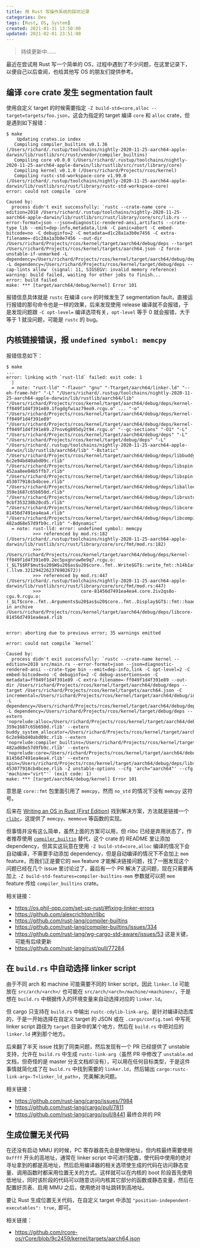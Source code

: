 ```yaml
---
title: 用 Rust 写操作系统的踩坑记录
categories: Dev
tags: [Rust, OS, System]
created: 2021-01-31 13:50:00
updated: 2021-02-01 23:51:00
---
```


> 持续更新中……

最近在尝试用 Rust 写一个简单的 OS，过程中遇到了不少问题，在这里记录下，以便自己以后查阅，也给其他写 OS 的朋友们提供参考。

## 编译 `core` crate 发生 segmentation fault

使用自定义 target 的时候需要指定 `-Z build-std=core,alloc --target=targets/foo.json`，这会为指定的 target 编译 `core` 和 `alloc` crate，但是遇到如下报错：

```
$ make
    Updating crates.io index
   Compiling compiler_builtins v0.1.36 (/Users/richard/.rustup/toolchains/nightly-2020-11-25-aarch64-apple-darwin/lib/rustlib/src/rust/vendor/compiler_builtins)
   Compiling core v0.0.0 (/Users/richard/.rustup/toolchains/nightly-2020-11-25-aarch64-apple-darwin/lib/rustlib/src/rust/library/core)
   Compiling kernel v0.1.0 (/Users/richard/Projects/rcos/kernel)
   Compiling rustc-std-workspace-core v1.99.0 (/Users/richard/.rustup/toolchains/nightly-2020-11-25-aarch64-apple-darwin/lib/rustlib/src/rust/library/rustc-std-workspace-core)
error: could not compile `core`

Caused by:
  process didn't exit successfully: `rustc --crate-name core --edition=2018 /Users/richard/.rustup/toolchains/nightly-2020-11-25-aarch64-apple-darwin/lib/rustlib/src/rust/library/core/src/lib.rs --error-format=json --json=diagnostic-rendered-ansi,artifacts --crate-type lib --emit=dep-info,metadata,link -C panic=abort -C embed-bitcode=no -C debuginfo=2 -C metadata=d1c28a1a3b0e7456 -C extra-filename=-d1c28a1a3b0e7456 --out-dir /Users/richard/Projects/rcos/kernel/target/aarch64/debug/deps --target /Users/richard/Projects/rcos/kernel/targets/aarch64.json -Z force-unstable-if-unmarked -L dependency=/Users/richard/Projects/rcos/kernel/target/aarch64/debug/deps -L dependency=/Users/richard/Projects/rcos/kernel/target/debug/deps --cap-lints allow` (signal: 11, SIGSEGV: invalid memory reference)
warning: build failed, waiting for other jobs to finish...
error: build failed
make: *** [target/aarch64/debug/kernel] Error 101
```

报错信息具体就是 `rustc` 在编译 `core` 的时候发生了 segmentation fault，直接运行报错的那句命令也是一样的效果，后来发现使用 release 编译就不会报错，于是发现问题跟 `-C opt-level=` 编译选项有关，`opt-level` 等于 0 就会报错，大于等于 1 就没问题，可能是 `rustc` 的 bug。

## 内核链接错误，报 `undefined symbol: memcpy`

报错信息如下：

```
$ make
...
error: linking with `rust-lld` failed: exit code: 1
  |
  = note: "rust-lld" "-flavor" "gnu" "-Ttarget/aarch64/linker.ld" "--eh-frame-hdr" "-L" "/Users/richard/.rustup/toolchains/nightly-2020-11-25-aarch64-apple-darwin/lib/rustlib/aarch64/lib" "/Users/richard/Projects/rcos/kernel/target/aarch64/debug/deps/kernel-ff049f1d4f391e89.1fogdgfwiaz79eo9.rcgu.o" ... "-o" "/Users/richard/Projects/rcos/kernel/target/aarch64/debug/deps/kernel-ff049f1d4f391e89" "/Users/richard/Projects/rcos/kernel/target/aarch64/debug/deps/kernel-ff049f1d4f391e89.27nsv6g895dy2t94.rcgu.o" "--gc-sections" "-O1" "-L" "/Users/richard/Projects/rcos/kernel/target/aarch64/debug/deps" "-L" "/Users/richard/Projects/rcos/kernel/target/debug/deps" "-L" "/Users/richard/.rustup/toolchains/nightly-2020-11-25-aarch64-apple-darwin/lib/rustlib/aarch64/lib" "-Bstatic" "/Users/richard/Projects/rcos/kernel/target/aarch64/debug/deps/libbuddy_system_allocator-6c2e94bd40abd09c.rlib" "/Users/richard/Projects/rcos/kernel/target/aarch64/debug/deps/libspin-452aa8ee04b5ffb7.rlib" "/Users/richard/Projects/rcos/kernel/target/aarch64/debug/deps/libspin-453077918cb4bcee.rlib" "/Users/richard/Projects/rcos/kernel/target/aarch64/debug/deps/liballoc-359e1687c65b650d.rlib" "/Users/richard/Projects/rcos/kernel/target/aarch64/debug/deps/librustc_std_workspace_core-9cbf353238b20cd5.rlib" "/Users/richard/Projects/rcos/kernel/target/aarch64/debug/deps/libcore-81456d7491ea4ea4.rlib" "/Users/richard/Projects/rcos/kernel/target/aarch64/debug/deps/libcompiler_builtins-482ad68e57d9fb9c.rlib" "-Bdynamic"
  = note: rust-lld: error: undefined symbol: memcpy
          >>> referenced by mod.rs:182 (/Users/richard/.rustup/toolchains/nightly-2020-11-25-aarch64-apple-darwin/lib/rustlib/src/rust/library/core/src/fmt/mod.rs:182)
          >>>               /Users/richard/Projects/rcos/kernel/target/aarch64/debug/deps/kernel-ff049f1d4f391e89.2ec5pxgnruw0e9q7.rcgu.o:(_$LT$$RF$mut$u20$W$u20$as$u20$core..fmt..Write$GT$::write_fmt::h14b1afbd1a65c84b (.llvm.3212942262376902672))
          >>> referenced by mod.rs:447 (/Users/richard/.rustup/toolchains/nightly-2020-11-25-aarch64-apple-darwin/lib/rustlib/src/rust/library/core/src/fmt/mod.rs:447)
          >>>               core-81456d7491ea4ea4.core.2iv2qs8o-cgu.9.rcgu.o:(_$LT$core..fmt..Arguments$u20$as$u20$core..fmt..Display$GT$::fmt::haadaeb7738e71625) in archive /Users/richard/Projects/rcos/kernel/target/aarch64/debug/deps/libcore-81456d7491ea4ea4.rlib
          

error: aborting due to previous error; 35 warnings emitted

error: could not compile `kernel`

Caused by:
  process didn't exit successfully: `rustc --crate-name kernel --edition=2018 src/main.rs --error-format=json --json=diagnostic-rendered-ansi --crate-type bin --emit=dep-info,link -C opt-level=2 -C embed-bitcode=no -C debuginfo=2 -C debug-assertions=on -C metadata=ff049f1d4f391e89 -C extra-filename=-ff049f1d4f391e89 --out-dir /Users/richard/Projects/rcos/kernel/target/aarch64/debug/deps --target /Users/richard/Projects/rcos/kernel/targets/aarch64.json -C incremental=/Users/richard/Projects/rcos/kernel/target/aarch64/debug/incremental -L dependency=/Users/richard/Projects/rcos/kernel/target/aarch64/debug/deps -L dependency=/Users/richard/Projects/rcos/kernel/target/debug/deps --extern 'noprelude:alloc=/Users/richard/Projects/rcos/kernel/target/aarch64/debug/deps/liballoc-359e1687c65b650d.rlib' --extern buddy_system_allocator=/Users/richard/Projects/rcos/kernel/target/aarch64/debug/deps/libbuddy_system_allocator-6c2e94bd40abd09c.rlib --extern 'noprelude:compiler_builtins=/Users/richard/Projects/rcos/kernel/target/aarch64/debug/deps/libcompiler_builtins-482ad68e57d9fb9c.rlib' --extern 'noprelude:core=/Users/richard/Projects/rcos/kernel/target/aarch64/debug/deps/libcore-81456d7491ea4ea4.rlib' --extern spin=/Users/richard/Projects/rcos/kernel/target/aarch64/debug/deps/libspin-453077918cb4bcee.rlib -Z unstable-options --cfg 'arch="aarch64"' --cfg 'machine="virt"'` (exit code: 1)
make: *** [target/aarch64/debug/kernel] Error 101
```

意思是 `core::fmt` 包里面引用了 `memcpy`，然而 `no_std` 的情况下没有 `memcpy` 这符号。

后来在 [Writing an OS in Rust (First Edition)](https://os.phil-opp.com/set-up-rust/#fixing-linker-errors) 找到解决方案，方法就是链接一个 [`rlibc`](https://crates.io/crates/rlibc)，这提供了 `memcpy`、`memmove` 等函数的实现。

但事情并没有这么简单，虽然上面的方案可以用，但 rlibc 已经是弃用状态了，作者推荐使用 [`compiler_builtin`](https://github.com/rust-lang/compiler-builtins) 替代，这个 crate 的 README 里让添加 dependency，但其实这玩意在使用 `-Z build-std=core,alloc` 编译的情况下会自动编译，不需要手动添加 dependency，但是自动编译的情况下不会加上 `mem` feature，而我们正是要它的 `mem` feature 才能解决链接问题，找了一圈发现这个问题已经在几个 issue 里讨论过了，最后有一个 PR 解决了这问题，现在只需要再加上 `-Z build-std-features=compiler-builtins-mem` 参数就可以把 `mem` feature 传给 `compiler_builtins` crate。

相关链接：

- https://os.phil-opp.com/set-up-rust/#fixing-linker-errors
- https://github.com/alexcrichton/rlibc
- https://github.com/rust-lang/compiler-builtins
- https://github.com/rust-lang/compiler-builtins/issues/334
- https://github.com/rust-lang/wg-cargo-std-aware/issues/53 这是关键，可能有后续更新
- https://github.com/rust-lang/rust/pull/77284

## 在 `build.rs` 中自动选择 linker script

由于不同 arch 和 machine 可能需要不同的 linker script，因此 `linker.ld` 可能放在 `src/arch/<arch>/` 也可能在 `src/arch/<arch>/machine/<machine>/`，于是想在 `build.rs` 中根据传入的环境变量来自动选择对应的 `linker.ld`。

但 cargo 只支持在 `build.rs` 中输出 `rustc-cdylib-link-arg`，是针对编译动态库的，于是一开始选择在自定义 target 的 JSON 或在 `.cargo/config.toml` 中写死 linker script 路径为 `target` 目录中的某个地方，然后在 `build.rs` 中把对应的 `linker.ld` 拷到那个地方。

后来翻了半天 issue 找到了同类问题，然后发现有一个 PR 已经提供了 unstable 支持，允许在 `build.rs` 中生成 `rustc-link-arg`（虽然 PR 中修改了 `unstable.md` 文档，但奇怪的是 master 分支文档却没有），可以用在任何目标类型，于是这件事情就简化成了在 `build.rs` 中找到需要的 `linker.ld`，然后输出 `cargo:rustc-link-arg=-T<linker_ld_path>`，完美解决问题。

相关链接：

- https://github.com/rust-lang/cargo/issues/7984
- https://github.com/rust-lang/cargo/pull/7811
- https://github.com/rust-lang/cargo/pull/8441 最终合并的 PR

## 生成位置无关代码

在还没有启动 MMU 的时候，PC 寄存器首先会是物理地址，但内核最终需要使用 `0xffff` 开头的高地址，通常在 linker script 中可进行配置，使代码中使用的绝对寻址拿到的都是高地址，然后启用编译器的相关选项使生成的代码在访问静态变量、调用函数时都采用位置无关的方式。这样就可以在内核的 boot 阶段首先使用低地址，同时该阶段的代码可以随意访问内核其它部分的函数或静态变量，然后在配置好页表、启用 MMU 之后，使用绝对寻址跳转到高地址。

要让 Rust 生成位置无关代码，在自定义 target 中添加 `"position-independent-executables": true,` 即可。

相关链接：

- https://github.com/rcore-os/rCore/blob/9c2459/kernel/targets/aarch64.json
